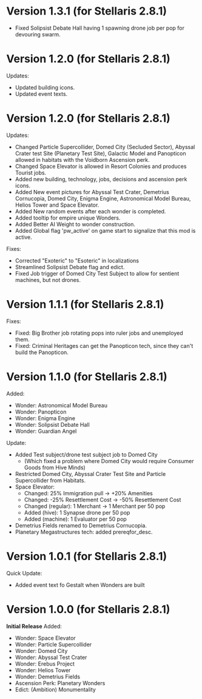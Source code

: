 # Version 1.3.1 (for Stellaris 2.8.1)
* Fixed Solipsist Debate Hall having 1 spawning drone job per pop for devouring swarm.

# Version 1.2.0 (for Stellaris 2.8.1)
Updates:
* Updated building icons.
* Updated event texts.

# Version 1.2.0 (for Stellaris 2.8.1)
Updates:
* Changed Particle Supercollider, Domed City (Secluded Sector), Abyssal Crater test Site (Planetary Test Site), Galactic Model and Panopticon allowed in habitats with the Voidborn Ascension perk.
* Changed Space Elevator is allowed in Resort Colonies and produces Tourist jobs.
* Added new building, technology, jobs, decisions and ascension perk icons.
* Added New event pictures for Abyssal Test Crater, Demetrius Cornucopia, Domed City, Enigma Engine, Astronomical Model Bureau, Helios Tower and Space Elevator.
* Added New random events after each wonder is completed.
* Added tooltip for empire unique Wonders.
* Added Better AI Weight to wonder construction.
* Added Global flag 'pw_active' on game start to signalize that this mod is active.

Fixes:
* Corrected "Exoteric" to "Esoteric" in localizations
* Streamlined Solipsist Debate flag and edict.
* Fixed Job trigger of Domed City Test Subject to allow for sentient machines, but not drones.

# Version 1.1.1 (for Stellaris 2.8.1)
Fixes:
* Fixed: Big Brother job rotating pops into ruler jobs and unemployed them.
* Fixed: Criminal Heritages can get the Panopticon tech, since they can't build the Panopticon.

# Version 1.1.0 (for Stellaris 2.8.1)

Added:
* Wonder: Astronomical Model Bureau
* Wonder: Panopticon
* Wonder: Enigma Engine
* Wonder: Solipsist Debate Hall
* Wonder: Guardian Angel

Update:
* Added Test subject/drone test subject job to Domed City
  * (Which fixed a problem where Domed City would require Consumer Goods from Hive Minds)
* Restricted Domed City, Abyssal Crater Test Site and Particle Supercollider from Habitats.
* Space Elevator:
  * Changed: 25% Immigration pull -> +20% Amenities
  * Changed: -25% Resettlement Cost -> -50% Resettlement Cost
  * Changed (regular): 1 Merchant -> 1 Merchant per 50 pop
  * Added (hive): 1 Synapse drone per 50 pop
  * Added (machine): 1 Evaluator per 50 pop
* Demetrius Fields renamed to Demetrius Cornucopia.
* Planetary Megastructures tech: added prereqfor_desc.

# Version 1.0.1 (for Stellaris 2.8.1)

Quick Update:
* Added event text fo Gestalt when Wonders are built

# Version 1.0.0 (for Stellaris 2.8.1)

**Initial Release**
Added:
* Wonder: Space Elevator
* Wonder: Particle Supercollider
* Wonder: Domed City
* Wonder: Abyssal Test Crater
* Wonder: Erebus Project
* Wonder: Helios Tower
* Wonder: Demetrius Fields
* Ascension Perk: Planetary Wonders
* Edict: (Ambition) Monumentality
